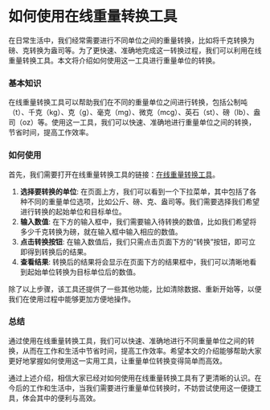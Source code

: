 如何使用在线重量转换工具
============

在日常生活中，我们经常需要进行不同单位之间的重量转换，比如将千克转换为磅、克转换为盎司等。为了更快速、准确地完成这一转换过程，我们可以利用在线重量转换工具。本文将介绍如何使用这一工具进行重量单位的转换。

### 基本知识

在线重量转换工具可以帮助我们在不同的重量单位之间进行转换，包括公制吨（t）、千克（kg）、克（g）、毫克（mg）、微克（mcg）、英石（st）、磅（lb）、盎司（oz）等。使用这一工具，我们可以快速、准确地进行重量单位之间的转换，节省时间，提高工作效率。

### 如何使用

首先，我们需要打开在线重量转换工具的链接：[在线重量转换工具](https://www.onlinecalculatorsfree.com/zh-cn/convert/weight-conversion.html)。

1. **选择要转换的单位**: 在页面上方，我们可以看到一个下拉菜单，其中包括了各种不同的重量单位选项，比如公斤、磅、克、盎司等。我们需要选择我们希望进行转换的起始单位和目标单位。
2. **输入数值**: 在下方的输入框中，我们需要输入待转换的数值，比如我们希望将多少千克转换为磅，就在输入框中输入相应的数值。
3. **点击转换按钮**: 在输入数值后，我们只需点击页面下方的“转换”按钮，即可立即得到转换后的结果。
4. **查看结果**: 转换后的结果将会显示在页面下方的结果框中，我们可以清晰地看到起始单位转换为目标单位后的数值。

除了以上步骤，该工具还提供了一些其他功能，比如清除数据、重新开始等，以便我们在使用过程中能够更加方便地操作。

### 总结

通过使用在线重量转换工具，我们可以快速、准确地进行不同重量单位之间的转换，从而在工作和生活中节省时间，提高工作效率。希望本文的介绍能够帮助大家更好地掌握如何使用这一实用工具，让重量单位转换变得简单而高效。

通过上述介绍，相信大家已经对如何使用在线重量转换工具有了更清晰的认识。在今后的工作和生活中，当我们需要进行重量单位转换时，不妨尝试使用这一便捷工具，体会其中的便利与高效。